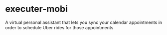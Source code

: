 # executer-mobi
A virtual personal assistant that lets you sync your calendar appointments in order to schedule Uber rides for those appointments
